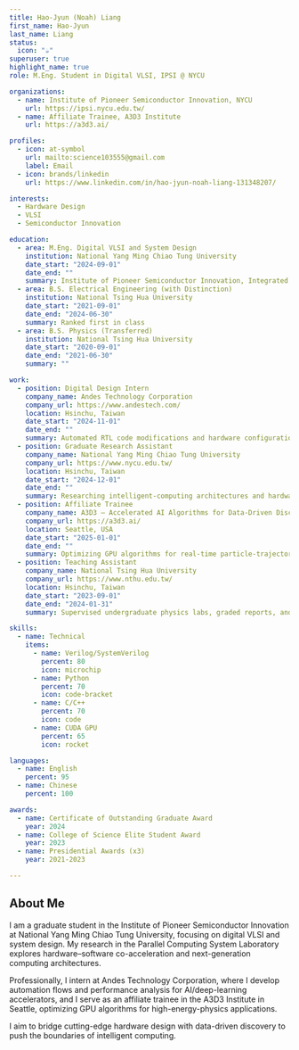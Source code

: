 ```yaml
---
title: Hao-Jyun (Noah) Liang
first_name: Hao-Jyun
last_name: Liang
status:
  icon: "☕️"
superuser: true
highlight_name: true
role: M.Eng. Student in Digital VLSI, IPSI @ NYCU

organizations:
  - name: Institute of Pioneer Semiconductor Innovation, NYCU
    url: https://ipsi.nycu.edu.tw/
  - name: Affiliate Trainee, A3D3 Institute
    url: https://a3d3.ai/

profiles:
  - icon: at-symbol
    url: mailto:science103555@gmail.com
    label: Email
  - icon: brands/linkedin
    url: https://www.linkedin.com/in/hao-jyun-noah-liang-131348207/

interests:
  - Hardware Design
  - VLSI
  - Semiconductor Innovation

education:
  - area: M.Eng. Digital VLSI and System Design
    institution: National Yang Ming Chiao Tung University
    date_start: "2024-09-01"
    date_end: ""
    summary: Institute of Pioneer Semiconductor Innovation, Integrated Circuit and System Group
  - area: B.S. Electrical Engineering (with Distinction)
    institution: National Tsing Hua University
    date_start: "2021-09-01"
    date_end: "2024-06-30"
    summary: Ranked first in class
  - area: B.S. Physics (Transferred)
    institution: National Tsing Hua University
    date_start: "2020-09-01"
    date_end: "2021-06-30"
    summary: ""

work:
  - position: Digital Design Intern
    company_name: Andes Technology Corporation
    company_url: https://www.andestech.com/
    location: Hsinchu, Taiwan
    date_start: "2024-11-01"
    date_end: ""
    summary: Automated RTL code modifications and hardware configuration via CSV & Python templates; performed UVM tests, synthesis, and power/timing analysis for a deep-learning accelerator.
  - position: Graduate Research Assistant
    company_name: National Yang Ming Chiao Tung University
    company_url: https://www.nycu.edu.tw/
    location: Hsinchu, Taiwan
    date_start: "2024-12-01"
    date_end: ""
    summary: Researching intelligent-computing architectures and hardware–software co-acceleration in the Parallel Computing System Laboratory (Prof. Bo-Cheng Lai).
  - position: Affiliate Trainee
    company_name: A3D3 – Accelerated AI Algorithms for Data-Driven Discovery
    company_url: https://a3d3.ai/
    location: Seattle, USA
    date_start: "2025-01-01"
    date_end: ""
    summary: Optimizing GPU algorithms for real-time particle-trajectory reconstruction in HL-LHC high-energy-physics experiments.
  - position: Teaching Assistant
    company_name: National Tsing Hua University
    company_url: https://www.nthu.edu.tw/
    location: Hsinchu, Taiwan
    date_start: "2023-09-01"
    date_end: "2024-01-31"
    summary: Supervised undergraduate physics labs, graded reports, and coordinated experiment schedules.

skills:
  - name: Technical
    items:
      - name: Verilog/SystemVerilog
        percent: 80
        icon: microchip
      - name: Python
        percent: 70
        icon: code-bracket
      - name: C/C++
        percent: 70
        icon: code
      - name: CUDA GPU
        percent: 65
        icon: rocket

languages:
  - name: English
    percent: 95
  - name: Chinese
    percent: 100

awards:
  - name: Certificate of Outstanding Graduate Award
    year: 2024
  - name: College of Science Elite Student Award
    year: 2023
  - name: Presidential Awards (x3)
    year: 2021-2023

---
```


## About Me

I am a graduate student in the Institute of Pioneer Semiconductor Innovation at National Yang Ming Chiao Tung University, focusing on digital VLSI and system design. My research in the Parallel Computing System Laboratory explores hardware–software co-acceleration and next-generation computing architectures.

Professionally, I intern at Andes Technology Corporation, where I develop automation flows and performance analysis for AI/deep-learning accelerators, and I serve as an affiliate trainee in the A3D3 Institute in Seattle, optimizing GPU algorithms for high-energy-physics applications.

I aim to bridge cutting-edge hardware design with data-driven discovery to push the boundaries of intelligent computing.